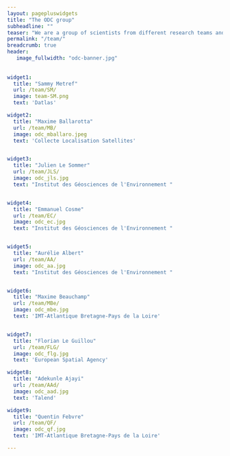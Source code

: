 ```yaml
---
layout: pagepluswidgets
title: "The ODC group"
subheadline: ""
teaser: "We are a group of scientists from different research teams and companies gathered to improve oceanographic algorithms and products. "
permalink: "/team/"
breadcrumb: true
header:
   image_fullwidth: "odc-banner.jpg"
 
  
widget1:
  title: "Sammy Metref"
  url: /team/SM/
  image: team-SM.png
  text: 'Datlas'

widget2:
  title: "Maxime Ballarotta"
  url: /team/MB/
  image: odc_mballaro.jpeg
  text: 'Collecte Localisation Satellites'


widget3:
  title: "Julien Le Sommer"
  url: /team/JLS/
  image: odc_jls.jpg
  text: "Institut des Géosciences de l'Environnement "


widget4:
  title: "Emmanuel Cosme"
  url: /team/EC/
  image: odc_ec.jpg
  text: "Institut des Géosciences de l'Environnement "


widget5:
  title: "Aurélie Albert"
  url: /team/AA/
  image: odc_aa.jpg
  text: "Institut des Géosciences de l'Environnement "


widget6:
  title: "Maxime Beauchamp"
  url: /team/MBe/
  image: odc_mbe.jpg
  text: 'IMT-Atlantique Bretagne-Pays de la Loire'


widget7:
  title: "Florian Le Guillou"
  url: /team/FLG/
  image: odc_flg.jpg
  text: 'European Spatial Agency'

widget8:
  title: "Adekunle Ajayi"
  url: /team/AAd/
  image: odc_aad.jpg
  text: 'Talend'

widget9:
  title: "Quentin Febvre"
  url: /team/QF/
  image: odc_qf.jpg
  text: 'IMT-Atlantique Bretagne-Pays de la Loire'

---
```

